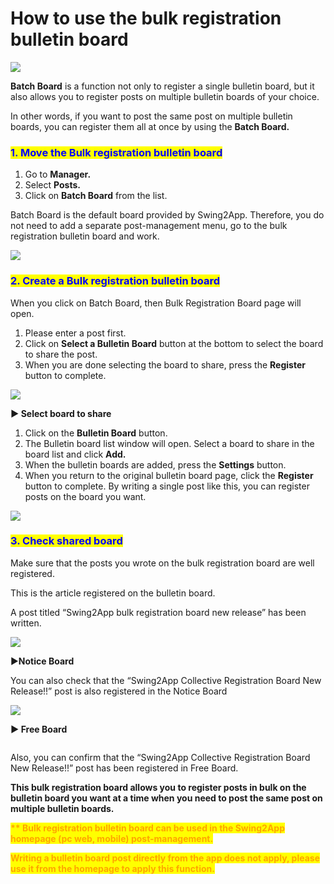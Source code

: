 # How to use the bulk registration bulletin board

![](https://support.swing2app.com/wp-content/uploads/2018/09/post.png)

**Batch Board** is a function not only to register a single bulletin board, but it also allows you to register posts on multiple bulletin boards of your choice.

In other words, if you want to post the same post on multiple bulletin boards, you can register them all at once by using the **Batch Board.**



### <mark style="color:blue;">**1. Move the Bulk registration bulletin board**</mark>

1. Go to **Manager.**
2. Select **Posts.**
3. Click on **Batch Board** from the list.

Batch Board is the default board provided by Swing2App. Therefore, you do not need to add a separate post-management menu, go to the bulk registration bulletin board and work.

![](https://support.swing2app.com/wp-content/uploads/2018/09/b56.png)



### <mark style="color:blue;">**2.  Create a Bulk registration bulletin board**</mark>

When you click on Batch Board, then Bulk Registration Board page will open.

1. Please enter a post first.
2. Click on **Select a Bulletin Board** button at the bottom to select the board to share the post.&#x20;
3. When you are done selecting the board to share, press the **Register** button to complete.

![](https://support.swing2app.com/wp-content/uploads/2018/09/dfjdf.png)

**▶ Select board to share**

1. Click on the **Bulletin Board** button.&#x20;
2. The Bulletin board list window will open. Select a board to share in the board list and click **Add.**&#x20;
3. When the bulletin boards are added, press the **Settings** button.
4. When you return to the original bulletin board page, click the **Register** button to complete. By writing a single post like this, you can register posts on the board you want.

![](https://support.swing2app.com/wp-content/uploads/2018/09/trufk.png)

### <mark style="color:blue;">**3. Check shared board**</mark>

Make sure that the posts you wrote on the bulk registration board are well registered.

This is the article registered on the bulletin board.

A post titled “Swing2App bulk registration board new release” has been written.

![](https://support.swing2app.com/wp-content/uploads/2018/09/bb29.png)



▶**Notice Board**

You can also check that the “Swing2App Collective Registration Board New Release!!” post is also registered in the Notice Board

![](https://support.swing2app.com/wp-content/uploads/2018/09/b60-e1587043443841.png)



**▶ Free Board**

<div align="left">

<img src="https://support.swing2app.com/wp-content/uploads/2018/09/b59-e1587043472820.png" alt="">

</div>

Also, you can confirm that the “Swing2App Collective Registration Board New Release!!” post has been registered in Free Board.

**This bulk registration board allows you to register posts in bulk on the bulletin board you want at a time when you need to post the same post on multiple bulletin boards.**&#x20;



<mark style="color:orange;">**\*\* Bulk registration bulletin board can be used in the Swing2App homepage (pc web, mobile) post-management.**</mark>&#x20;

<mark style="color:orange;">**Writing a bulletin board post directly from the app does not apply, please use it from the homepage to apply this function.**</mark>
